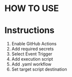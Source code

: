 # HOW TO USE

# Instructions

1. Enable GitHub Actions
2. Add required secrets
3. Select Event Trigger
4. Add execution script
5. Add .yaml workflow
6. Set target script destination
